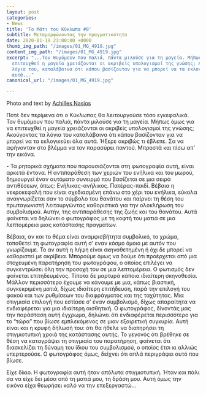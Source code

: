 ```yaml
---
layout: post
categories:
- News
title: 'Το Μάτι του Κύκλωπα #8'
subtitle: Μεταμορφώνοντας την πραγματικότητα
date: 2020-01-19 23:00:00 +0000
thumb_img_path: "/images/01_MG_4919.jpg"
content_img_path: "/images/01_MG_4919.jpg"
excerpt: "...Τον θυμόμουν που παλιά, πάντα μιλούσε για τη μαγεία. Μήπως όμως για να
  επιτευχθεί η μαγεία χρειάζονται οι ακριβείς υπολογισμοί της γνώσης; Ακούγοντας τα
  λόγια του, καταλάβαινα ότι κάπου βασίζονταν για να μπορεί να τα εκλογικεύει όλα
  αυτά..."
canonical_url: "/images/01_MG_4919.jpg"

---
```

Photo and text by <a href="https://anikon.org/" target="blank">Achilles Nasios</a>

Ποτέ δεν περίμενα ότι ο Κύκλωπας θα λειτουργούσε τόσο εγκεφαλικά. Τον θυμόμουν που παλιά, πάντα μιλούσε για τη μαγεία. Μήπως όμως για να επιτευχθεί η μαγεία χρειάζονται οι ακριβείς υπολογισμοί της γνώσης; Ακούγοντας τα λόγια του καταλάβαινα ότι κάπου βασίζονταν για να μπορεί να τα εκλογικεύει όλα αυτά. Ήξερε ακριβώς τι έβλεπε. Σα να αφήνονταν στο βλέμμα να τον παρασύρει παντού. Μπροστά και πίσω απ’ την εικόνα.

\- Τα ρητορικά σχήματα που παρουσιάζονται στη φωτογραφία αυτή, είναι αρκετά έντονα. Η αντιπαράθεση των χεριών του ενήλικα και του μωρού, δημιουργεί έναν αυτόματο συνειρμό που βασίζεται σε μια σειρά αντιθέσεων, όπως: Ενήλικας-ανήλικος. Πατέρας-παιδί. Βέβαια η νεκροκεφαλή που είναι σχεδιασμένη επάνω στο χέρι του ενήλικα, εύκολα αναγνωρίζεται σαν το σύμβολο του θανάτου και παίρνει τη θέση του πρωταγωνιστή λειτουργώντας καθοριστικά για την ολοκλήρωση του συμβολισμού. Αυτήν, της αντιπαράθεσης της ζωής και του θανάτου. Αυτά φαίνεται να δηλώνει ο φωτογράφος με τη κοφτή του ματιά σε μια λεπτομέρεια μιας κατάστασης πραγμάτων.

Βέβαια, αν και το θέμα είναι αναμφισβήτητα συμβολικό, το χρώμα, τοποθετεί τη φωτογραφία αυτή σ’ εναν κόσμο όμοιο με αυτόν που γνωρίζουμε. Το αν αυτή η λήψη είναι σκηνοθετημένη ή όχι δε μπορεί να καθοριστεί με ακρίβεια. Μπορούμε όμως να δούμε ότι προέρχεται από μια στοχευμένη παρατήρηση του φωτογράφου, ο οποίος επιλέγει να συγκεντρώσει όλη την προσοχή του σε μια λεπτομέρεια. Ο φωτισμός δεν φαίνεται επιτηδευμένος. Τίποτα δε μαρτυρά κάποια ιδιαίτερη σκηνοθεσία. Μάλλον περισσότερο έχουμε να κάνουμε με μια, κάπως βιαστική, συγκεκριμένη ματιά, δίχως ιδιαίτερη επιτήδευση, παρά την επιλογή του φακού και των ρυθμίσεων του διαφράγματος και της ταχύτητας. Μια στιγμιαία επιλογή που εστίασε σ’ έναν συμβολισμό, δίχως απαραίτητα να ενδιαφέρεται για μια ιδιαίτερη αισθητική. Ο φωτογράφος, δίνοντάς μας την παράσταση αυτή έγχρωμα, δηλώνει ότι ενδιαφέρεται περισσότερο για το “τώρα” που βίωσε εμπλεκόμενος σε μιαν εξαιρετική συγκυρία. Αυτή είναι και η κρυφή δήλωσή του: ότι θα ήθελε να διατηρήσει τη στιγμιοτυπική χροιά της κατάστασης αυτής. Το γεγονός ότι βρέθηκε σε θέση να καταγράψει τη στιγμιαία του παρατήρηση, φαίνεται ότι διασκελίζει τη δύναμη του ίδιου του συμβολισμού, ο οποίος έτσι κι αλλιώς υπερτερούσε. Ο φωτογράφος όμως, δείχνει ότι απλά περιγράφει αυτό που βίωσε.

Είχε δίκιο. Η φωτογραφία αυτή ήταν απόλυτα στιγμιοτυπική. Ήταν και πάλι σα να είχε δει μέσα από τη ματιά μου, τη δράση μου. Αυτή όμως την εικόνα είχα θεωρήσει καλό να την επεξεργαστώ...